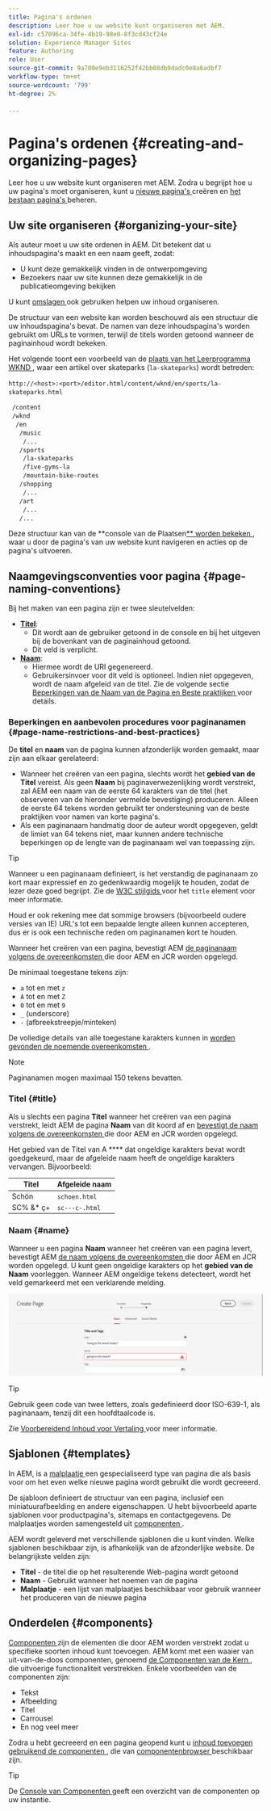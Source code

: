 ```yaml
---
title: Pagina's ordenen
description: Leer hoe u uw website kunt organiseren met AEM.
exl-id: c57096ca-34fe-4b19-98e0-8f3cd43cf24e
solution: Experience Manager Sites
feature: Authoring
role: User
source-git-commit: 9a700e9eb3116252f42bb08db9dadc0e8a6adbf7
workflow-type: tm+mt
source-wordcount: '799'
ht-degree: 2%

---
```



# Pagina&#39;s ordenen {#creating-and-organizing-pages}

Leer hoe u uw website kunt organiseren met AEM. Zodra u begrijpt hoe u uw pagina&#39;s moet organiseren, kunt u [ nieuwe pagina&#39;s ](/help/sites-cloud/authoring/sites-console/creating-pages.md) creëren en [ het bestaan pagina&#39;s ](/help/sites-cloud/authoring/sites-console/managing-pages.md) beheren.

## Uw site organiseren {#organizing-your-site}

Als auteur moet u uw site ordenen in AEM. Dit betekent dat u inhoudspagina&#39;s maakt en een naam geeft, zodat:

* U kunt deze gemakkelijk vinden in de ontwerpomgeving
* Bezoekers naar uw site kunnen deze gemakkelijk in de publicatieomgeving bekijken

U kunt [ omslagen ](#creating-a-new-folder) ook gebruiken helpen uw inhoud organiseren.

De structuur van een website kan worden beschouwd als een structuur die uw inhoudspagina&#39;s bevat. De namen van deze inhoudspagina&#39;s worden gebruikt om URLs te vormen, terwijl de titels worden getoond wanneer de paginainhoud wordt bekeken.

Het volgende toont een voorbeeld van de [ plaats van het Leerprogramma WKND ](https://experienceleague.adobe.com/docs/experience-manager-learn/getting-started-wknd-tutorial-develop/overview.html), waar een artikel over skateparks (`la-skateparks`) wordt betreden:

`http://<host>:<port>/editor.html/content/wknd/en/sports/la-skateparks.html`

```xml
 /content
 /wknd
  /en
   /music
    /...
   /sports
    /la-skateparks
    /five-gyms-la
    /mountain-bike-routes
   /shopping
    /...
   /art
    /...
   /...
```

Deze structuur kan van de **console van de Plaatsen[** worden bekeken ](/help/sites-cloud/authoring/sites-console/introduction.md), waar u door de pagina&#39;s van uw website kunt navigeren en acties op de pagina&#39;s uitvoeren.

## Naamgevingsconventies voor pagina {#page-naming-conventions}

Bij het maken van een pagina zijn er twee sleutelvelden:

* **[Titel](#title)**:
   * Dit wordt aan de gebruiker getoond in de console en bij het uitgeven bij de bovenkant van de paginainhoud getoond.
   * Dit veld is verplicht.
* **[Naam](#name)**:
   * Hiermee wordt de URI gegenereerd.
   * Gebruikersinvoer voor dit veld is optioneel. Indien niet opgegeven, wordt de naam afgeleid van de titel. Zie de volgende sectie [ Beperkingen van de Naam van de Pagina en Beste praktijken ](#page-name-restrictions-and-best-practices) voor details.

### Beperkingen en aanbevolen procedures voor paginanamen {#page-name-restrictions-and-best-practices}

De **titel** en **naam** van de pagina kunnen afzonderlijk worden gemaakt, maar zijn aan elkaar gerelateerd:

* Wanneer het creëren van een pagina, slechts wordt het **gebied van de Titel** vereist. Als geen **Naam** bij paginaverwezenlijking wordt verstrekt, zal AEM een naam van de eerste 64 karakters van de titel (het observeren van de hieronder vermelde bevestiging) produceren. Alleen de eerste 64 tekens worden gebruikt ter ondersteuning van de beste praktijken voor namen van korte pagina&#39;s.
* Als een paginanaam handmatig door de auteur wordt opgegeven, geldt de limiet van 64 tekens niet, maar kunnen andere technische beperkingen op de lengte van de paginanaam wel van toepassing zijn.

>[!TIP]
>
>Wanneer u een paginanaam definieert, is het verstandig de paginanaam zo kort maar expressief en zo gedenkwaardig mogelijk te houden, zodat de lezer deze goed begrijpt. Zie de [ W3C stijlgids ](https://www.w3.org/Provider/Style/TITLE.html) voor het `title` element voor meer informatie.
>
>Houd er ook rekening mee dat sommige browsers (bijvoorbeeld oudere versies van IE) URL&#39;s tot een bepaalde lengte alleen kunnen accepteren, dus er is ook een technische reden om paginanamen kort te houden.

Wanneer het creëren van een pagina, bevestigt AEM [ de paginanaam volgens de overeenkomsten ](/help/implementing/developing/introduction/naming-conventions.md) die door AEM en JCR worden opgelegd.

De minimaal toegestane tekens zijn:

* `a` tot en met `z`
* `A` tot en met `Z`
* `0` tot en met `9`
* `_` (underscore)
* `-` (afbreekstreepje/minteken)

De volledige details van alle toegestane karakters kunnen in [ worden gevonden de noemende overeenkomsten ](/help/implementing/developing/introduction/naming-conventions.md).

>[!NOTE]
>
>Paginanamen mogen maximaal 150 tekens bevatten.

### Titel {#title}

Als u slechts een pagina **Titel** wanneer het creëren van een pagina verstrekt, leidt AEM de pagina **Naam** van dit koord af en [ bevestigt de naam volgens de overeenkomsten ](/help/implementing/developing/introduction/naming-conventions.md) die door AEM en JCR worden opgelegd.

Het gebied van de Titel van A **** dat ongeldige karakters bevat wordt goedgekeurd, maar de afgeleide naam heeft de ongeldige karakters vervangen. Bijvoorbeeld:

| Titel | Afgeleide naam |
|---|---|
| Schön | `schoen.html` |
| SC% &amp;&#42; ç+ | `sc---c-.html` |

### Naam {#name}

Wanneer u een pagina **Naam** wanneer het creëren van een pagina levert, bevestigt AEM [ de naam volgens de overeenkomsten ](/help/implementing/developing/introduction/naming-conventions.md) die door AEM en JCR worden opgelegd. U kunt geen ongeldige karakters op het **gebied van de Naam** voorleggen. Wanneer AEM ongeldige tekens detecteert, wordt het veld gemarkeerd met een verklarende melding.

![ Voorbeeld van het ingaan van een ongeldige paginanaam ](/help/sites-cloud/authoring/assets/organizing-invalid-name.png)

>[!TIP]
>
>Gebruik geen code van twee letters, zoals gedefinieerd door ISO-639-1, als paginanaam, tenzij dit een hoofdtaalcode is.
>
>Zie [ Voorbereidend Inhoud voor Vertaling ](/help/sites-cloud/administering/translation/preparation.md) voor meer informatie.

## Sjablonen {#templates}

In AEM, is a [ malplaatje ](/help/sites-cloud/authoring/page-editor/templates.md) een gespecialiseerd type van pagina die als basis voor om het even welke nieuwe pagina wordt gebruikt die wordt gecreeerd.

De sjabloon definieert de structuur van een pagina, inclusief een miniatuurafbeelding en andere eigenschappen. U hebt bijvoorbeeld aparte sjablonen voor productpagina&#39;s, sitemaps en contactgegevens. De malplaatjes worden samengesteld uit [ componenten ](#components).

AEM wordt geleverd met verschillende sjablonen die u kunt vinden. Welke sjablonen beschikbaar zijn, is afhankelijk van de afzonderlijke website. De belangrijkste velden zijn:

* **Titel** - de titel die op het resulterende Web-pagina wordt getoond
* **Naam** - Gebruikt wanneer het noemen van de pagina
* **Malplaatje** - een lijst van malplaatjes beschikbaar voor gebruik wanneer het produceren van de nieuwe pagina

## Onderdelen {#components}

[ Componenten ](/help/implementing/developing/components/overview.md) zijn de elementen die door AEM worden verstrekt zodat u specifieke soorten inhoud kunt toevoegen. AEM komt met een waaier van uit-van-de-doos componenten, genoemd [ de Componenten van de Kern ](/help/implementing/developing/components/overview.md#core-components), die uitvoerige functionaliteit verstrekken. Enkele voorbeelden van de componenten zijn:

* Tekst
* Afbeelding
* Titel
* Carrousel
* En nog veel meer

Zodra u hebt gecreeerd en een pagina geopend kunt u [ inhoud toevoegen gebruikend de componenten ](/help/sites-cloud/authoring/page-editor/edit-content.md#inserting-a-component), die van [ componentenbrowser ](/help/sites-cloud/authoring/page-editor/editor-side-panel.md#components-browser) beschikbaar zijn.

>[!TIP]
>
>De [ Console van Componenten ](/help/sites-cloud/authoring/components-console.md) geeft een overzicht van de componenten op uw instantie.
